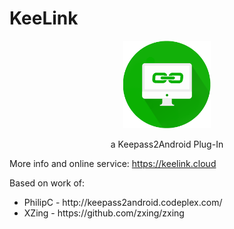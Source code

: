 # KeeLink

<p align="center">
  <img height="140" src="https://github.com/andreacioni/KeeLink/raw/master/misc/images/1464190636_flat_icons-graficheria.it-01.png">
</p>

<p align="center">a Keepass2Android Plug-In</p>

<p>More info and online service: <a href="https://keelink.cloud?onlyinfo=true">https://keelink.cloud</a>

<p>Based on work of:<p>
<ul>
  <li>PhilipC - <a>http://keepass2android.codeplex.com/</a></li>
  <li>XZing - <a>https://github.com/zxing/zxing</a></li>
</ul>

</p>

